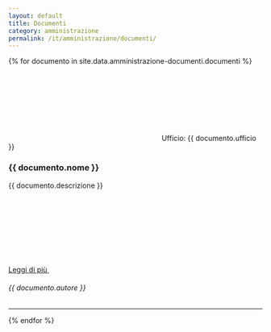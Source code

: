 ```yaml
---
layout: default
title: Documenti
category: amministrazione
permalink: /it/amministrazione/documenti/
---
```

<div class="container">
<div class="row">
  {% for documento in site.data.amministrazione-documenti.documenti %}

  <div class="col-12 col-lg-8">
    <!--start card-->
    <div class="card-wrapper card-space">
      <div class="card card-bg card-big border-bottom-card">
        <div class="flag-icon"></div>
        <div class="etichetta">
          <svg class="icon"><use href="/bootstrap-italia/dist/svg/sprites.svg#it-settings"></use></svg>
          <span>Ufficio: {{ documento.ufficio }}</span>
        </div>
        <div class="card-body">
          <h3 class="card-title h5 ">{{ documento.nome }}</h3>
          <p class="card-text font-serif">{{ documento.descrizione }}</p>
          <a class="read-more" href="{{ documento.link }}">
            <span class="text">Leggi di più</span>
            <svg class="icon"><use href="/bootstrap-italia/dist/svg/sprites.svg#it-arrow-right"></use></svg>
          </a>
          <h6 class="card-title h6 ">{{ documento.autore }}</h6>
        </div>
      </div>
    </div>
<hr>
    <!--end card-->
  </div>
  {% endfor %}
</div>


</div>
